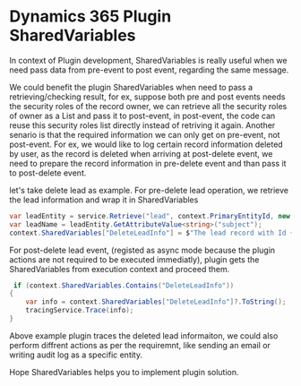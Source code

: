 # Dynamics 365 Plugin SharedVariables

In context of Plugin development, SharedVariables is really useful when we need pass data from pre-event to post event, regarding the same message.

We could benefit the plugin SharedVariables when need to pass a retrieving/checking result, for ex, suppose both pre and post events needs the security roles of the record owner, we can retrieve all the security roles of owner as a List<string> and pass it to post-event, in post-event, the code can reuse this security roles list directly instead of retriving it again.
Another senario is that the required information we can only get on pre-event, not post-event. For ex, we would like to log certain record information deleted by user, as the record is deleted when arriving at post-delete event, we need to prepare the record information in pre-delete event and than pass it to post-delete event.

let's take delete lead as example. 
For pre-delete lead operation, we retrieve the lead information and wrap it in SharedVariables

```cs
var leadEntity = service.Retrieve("lead", context.PrimaryEntityId, new ColumnSet("subject"));
var leadName = leadEntity.GetAttributeValue<string>("subject");
context.SharedVariables["DeleteLeadInfo"] = $"The lead record with Id {leadEntity.Id} and name [{leadName}] was deleted";
```

For post-delete lead event, (registed as async mode because the plugin actions are not required to be executed immediatly), plugin gets the SharedVariables from execution context and proceed them.

```cs
 if (context.SharedVariables.Contains("DeleteLeadInfo"))
{
    var info = context.SharedVariables["DeleteLeadInfo"]?.ToString();
    tracingService.Trace(info);
}
```
Above example plugin traces the deleted lead informaiton, we could also perform diffrent actions as per the requiremnt, like sending an email or writing audit log as a specific entity.

Hope SharedVariables helps you to implement plugin solution.